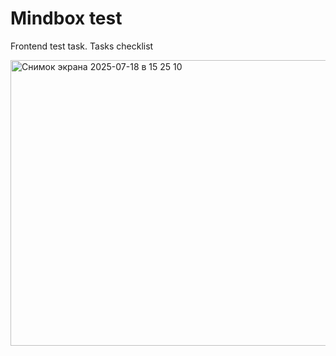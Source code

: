 # Mindbox test
Frontend test task. Tasks checklist

<img width="718" height="457" alt="Снимок экрана 2025-07-18 в 15 25 10" src="https://github.com/user-attachments/assets/4445bef5-ba3d-4290-902d-09c09ac15fd0" />
